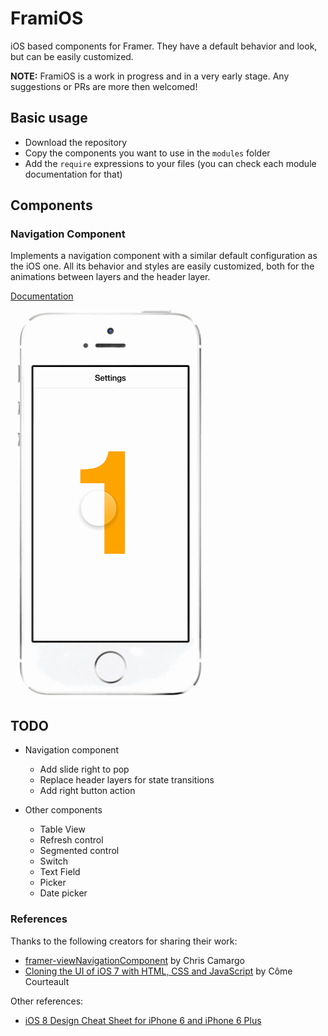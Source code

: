 # FramiOS

iOS based components for Framer. They have a default behavior and look, but can be easily customized.

**NOTE:** FramiOS is a work in progress and in a very early stage. Any suggestions or PRs are more then welcomed!

## Basic usage

- Download the repository
- Copy the components you want to use in the `modules` folder
- Add the `require` expressions to your files (you can check each module documentation for that)

## Components

### Navigation Component

Implements a navigation component with a similar default configuration as the iOS one. All its behavior and styles are easily customized, both for the animations between layers and the header layer.

[Documentation](modules/navigationComponent.md)

![Navigation component](navigationComponentComplex.framer/images/demo.gif)

## TODO

- Navigation component
	- Add slide right to pop
	- Replace header layers for state transitions
	- Add right button action

- Other components
	- Table View
	- Refresh control
	- Segmented control
	- Switch
	- Text Field
	- Picker
	- Date picker


### References

Thanks to the following creators for sharing their work:

- [framer-viewNavigationComponent](https://github.com/chriscamargo/framer-viewNavigationComponent) by Chris Camargo
- [Cloning the UI of iOS 7 with HTML, CSS and JavaScript](http://come.ninja/2013/cloning-the-ui-of-ios-7-with-html-css-and-javascript/) by Côme Courteault

Other references: 

- [iOS 8 Design Cheat Sheet for iPhone 6 and iPhone 6 Plus](http://click-labs.com/ios-8-design-cheat-sheet-and-free-iphone6plus-gui-psd/)
